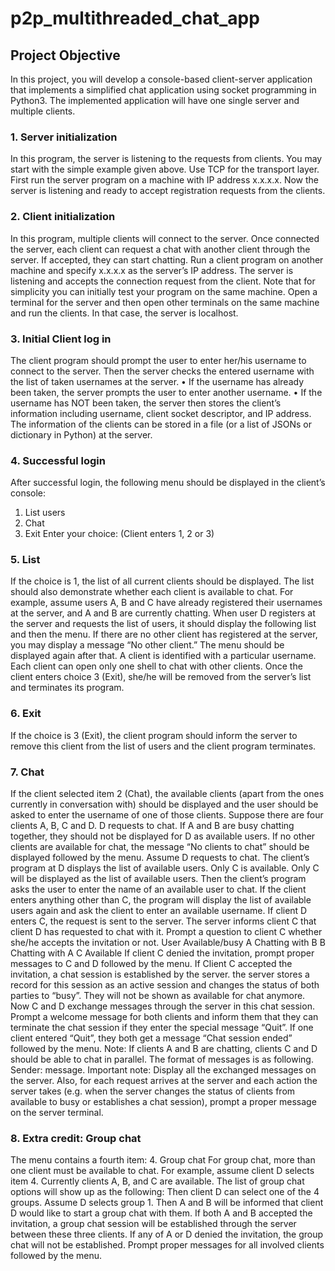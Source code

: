 # p2p_multithreaded_chat_app
## Project Objective
In this project, you will develop a console-based client-server application that implements a
simplified chat application using socket programming in Python3. The implemented application
will have one single server and multiple clients.
### 1. Server initialization
In this program, the server is listening to the requests from clients. You may start with the
simple example given above. Use TCP for the transport layer. First run the server program on a
machine with IP address x.x.x.x. Now the server is listening and ready to accept registration
requests from the clients.
### 2. Client initialization
In this program, multiple clients will connect to the server. Once connected the server, each
client can request a chat with another client through the server. If accepted, they can start
chatting. Run a client program on another machine and specify x.x.x.x as the server’s IP
address. The server is listening and accepts the connection request from the client.
Note that for simplicity you can initially test your program on the same machine. Open a
terminal for the server and then open other terminals on the same machine and run the clients.
In that case, the server is localhost.
### 3. Initial Client log in
The client program should prompt the user to enter her/his username to connect to the server.
Then the server checks the entered username with the list of taken usernames at the server.
• If the username has already been taken, the server prompts the user to enter another
username.
• If the username has NOT been taken, the server then stores the client’s information
including username, client socket descriptor, and IP address. The information of the clients
can be stored in a file (or a list of JSONs or dictionary in Python) at the server.
### 4. Successful login
After successful login, the following menu should be displayed in the client’s console:
1. List users
2. Chat
3. Exit
Enter your choice: (Client enters 1, 2 or 3) 
### 5. List
If the choice is 1, the list of all current clients should be displayed. The list should also
demonstrate whether each client is available to chat. For example, assume users A, B and C
have already registered their usernames at the server, and A and B are currently chatting. When
user D registers at the server and requests the list of users, it should display the following list
and then the menu.
If there are no other client has registered at the server, you may display a message “No other
client.” The menu should be displayed again after that.
A client is identified with a particular username. Each client can open only one shell to chat
with other clients. Once the client enters choice 3 (Exit), she/he will be removed from the
server’s list and terminates its program.
### 6. Exit
If the choice is 3 (Exit), the client program should inform the server to remove this client from
the list of users and the client program terminates.
### 7. Chat
If the client selected item 2 (Chat), the available clients (apart from the ones currently in
conversation with) should be displayed and the user should be asked to enter the username of
one of those clients. Suppose there are four clients A, B, C and D. D requests to chat. If A and
B are busy chatting together, they should not be displayed for D as available users.
If no other clients are available for chat, the message “No clients to chat” should be displayed
followed by the menu.
Assume D requests to chat. The client’s program at D displays the list of available users. Only C
is available. Only C will be displayed as the list of available users. Then the client’s program
asks the user to enter the name of an available user to chat. If the client enters anything other
than C, the program will display the list of available users again and ask the client to enter an
available username.
If client D enters C, the request is sent to the server. The server informs client C that client D
has requested to chat with it. Prompt a question to client C whether she/he accepts the
invitation or not.
User Available/busy
A Chatting with B
B Chatting with A
C Available
If client C denied the invitation, prompt proper messages to C and D followed by the menu.
If Client C accepted the invitation, a chat session is established by the server. the server stores a
record for this session as an active session and changes the status of both parties to “busy”. They
will not be shown as available for chat anymore. Now C and D exchange messages through the
server in this chat session. Prompt a welcome message for both clients and inform them that
they can terminate the chat session if they enter the special message “Quit”. If one client entered
“Quit”, they both get a message “Chat session ended” followed by the menu.
Note: If clients A and B are chatting, clients C and D should be able to chat in parallel.
The format of messages is as following.
Sender: message.
Important note: Display all the exchanged messages on the server. Also, for each request arrives
at the server and each action the server takes (e.g. when the server changes the status of clients
from available to busy or establishes a chat session), prompt a proper message on the server
terminal.
### 8. Extra credit: Group chat
The menu contains a fourth item: 4. Group chat
For group chat, more than one client must be available to chat. For example, assume client D
selects item 4. Currently clients A, B, and C are available. The list of group chat options will
show up as the following:
Then client D can select one of the 4 groups. Assume D selects group 1. Then A and B will be
informed that client D would like to start a group chat with them. If both A and B accepted the
invitation, a group chat session will be established through the server between these three
clients. If any of A or D denied the invitation, the group chat will not be established. Prompt
proper messages for all involved clients followed by the menu. 
